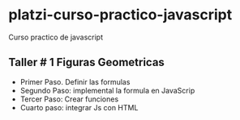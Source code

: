 # platzi-curso-practico-javascript
Curso practico de javascript


## Taller # 1 Figuras Geometricas

- Primer Paso. Definir las formulas
- Segundo Paso: implemental la formula en JavaScrip
- Tercer Paso: Crear funciones
- Cuarto paso:  integrar Js con HTML